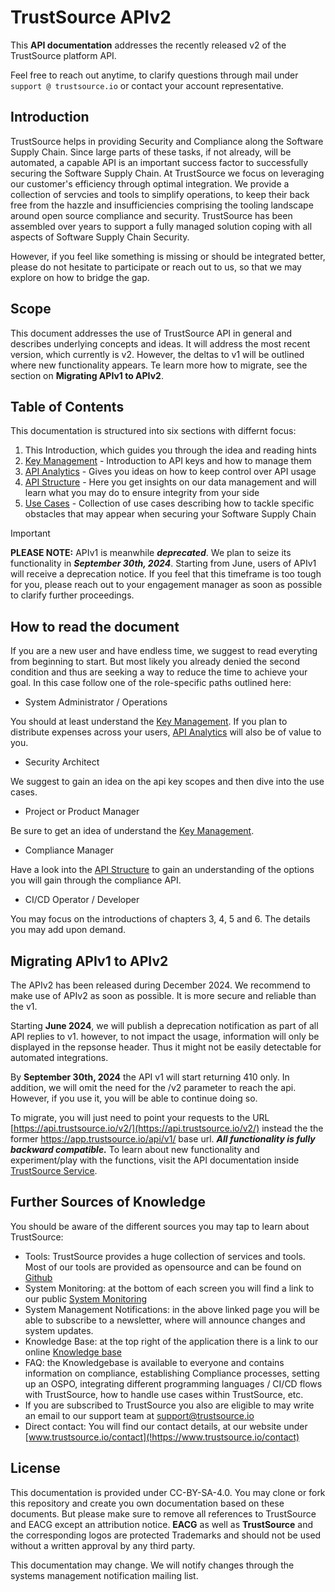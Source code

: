 # TrustSource APIv2

This **API documentation** addresses the recently released v2 of the TrustSource platform API.  

Feel free to reach out anytime, to clarify questions through mail under ```support @ trustsource.io``` or contact your account representative.



## Introduction
TrustSource helps in providing Security and Compliance along the Software Supply Chain. Since large parts of these tasks, if not already, will be automated, a capable API is an important success factor to successfully securing the Software Supply Chain. At TrustSource we focus on leveraging our customer's efficiency through optimal integration. We provide a collection of servcies and tools to simplify operations, to keep their back free from the hazzle and insufficiencies comprising the tooling landscape around open source compliance and security. TrustSource has been assembled over years to support a fully managed solution coping with all aspects of Software Supply Chain Security. 

However, if you feel like something is missing or should be integrated better, please do not hesitate to participate or reach out to us, so that we may explore on how to bridge the gap.

## Scope
This document addresses the use of TrustSource API in general and describes underlying concepts and ideas. It will address the most recent version, which currently is v2. However, the deltas to v1 will be outlined where new functionality appears. Te learn more how to migrate, see the section on **Migrating APIv1 to APIv2**.



## Table of Contents

This documentation is structured into six sections with differnt focus:

  1. This Introduction, which guides you through the idea and reading hints
  2. [Key Management](/api-docs/keymgmt.md) - Introduction to API keys and how to manage them 
  3. [API Analytics](/api-docs/analytics.md) - Gives you ideas on how to keep control over API usage
  4. [API Structure](/api-docs/structure.md) - Here you get insights on our data management and will learn what you may do to ensure integrity from your side
  5. [Use Cases](/api-docs/usecases.md) - Collection of use cases describing how to tackle specific obstacles that may appear when securing your Software Supply Chain 

> [!IMPORTANT]
>
> **PLEASE NOTE:** APIv1 is meanwhile ***deprecated***. We plan to seize its functionality in ***September 30th, 2024***. Starting from June, users of APIv1 will receive a deprecation notice. If you feel that this timeframe is too tough for you, please reach out to your engagement manager as soon as possible to clarify further proceedings.



## How to read the document

If you are a new user and have endless time, we suggest to read everyting from beginning to start. But most likely you already denied the second condition and thus are seeking a way to reduce the time to achieve your goal. In this case follow one of the role-specific paths outlined here:

- System Administrator / Operations 

You should at least understand the [Key Management](/keymgmt.md). If you plan to distribute expenses across your users, [API Analytics](/analytics.md) will also be of value to you.

- Security Architect

We suggest to gain an idea on the api key scopes and then dive into the use cases. 

- Project or Product Manager

Be sure to get an idea of understand the [Key Management](/keymgmt.md).

- Compliance Manager

Have a look into the  [API Structure](/structure.md) to gain an understanding of the options you will gain through the compliance API.

- CI/CD Operator / Developer

You may focus on the introductions of chapters 3, 4, 5 and 6. The details you may add upon demand.



## Migrating APIv1 to APIv2

The APIv2 has been released during December 2024. We recommend to make use of APIv2 as soon as possible. It is more secure and reliable than the v1. 

Starting **June 2024**, we will publish a deprecation notification as part of all API replies to v1. however, to not impact the usage, information will only be displayed in the repsonse header. Thus it might not be easily detectable for automated integrations. 

By **September 30th, 2024** the API v1 will start returning 410 only. In addition, we will omit the need for the /v2 parameter to reach the api. However, if you use it, you will be able to continue doing so. 

To migrate, you will just need to point your requests to the URL [https://api.trustsource.io/v2/](https://api.trustsource.io/v2/) instead the the former https://app.trustsource.io/api/v1/ base url. ***All functionality is fully backward compatible.*** To learn about new functionality and experiment/play with the functions, visit the API documentation inside [TrustSource Service](https://app.trustsource.io/apidoc-latest).



## Further Sources of Knowledge

You should be aware of the different sources you may tap to learn about TrustSource:

- Tools: TrustSource provides a huge collection of services and tools. Most of our tools are provided as opensource and can be found on [Github](!https://github.com/trustsource)
- System Monitoring: at the bottom of each screen you will find a link to our public [System Monitoring](!https://status.trustsource.io)
- System Management Notifications: in the above linked page you will be able to subscribe to a newsletter, where will announce changes and system updates. 
- Knowledge Base: at the top right of the application there is a link to our online [Knowledge base](!https://support.trustsource.io)
- FAQ: the Knowledgebase is available to everyone and contains information on compliance, establishing Compliance processes, setting up an OSPO, integrating different programming languages / CI/CD flows with TrustSource, how to handle use cases within TrustSource, etc.
- If you are subscribed to TrustSource you also are eligible to may write an email to our support team at [support@trustsource.io](mailto:support@trustsource.io)
- Direct contact: You will find our contact details, at our website under [www.trustsource.io/contact](!https://www.trustsource.io/contact)



## License

This documentation is provided under CC-BY-SA-4.0. You may clone or fork this repository and create you own documentation based on these documents. But please make sure to remove all references to TrustSource and EACG except an attribution notice. **EACG** as well as **TrustSource** and the corresponding logos are protected Trademarks and should not be used without a written approval by any third party.

This documentation may change. We will notify changes through the systems management notification mailing list.

